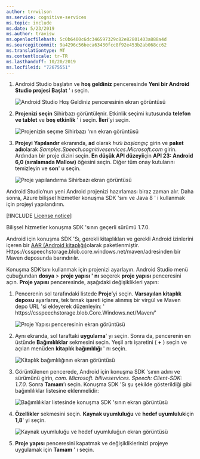 ```yaml
---
author: trrwilson
ms.service: cognitive-services
ms.topic: include
ms.date: 5/23/2019
ms.author: travisw
ms.openlocfilehash: 5c0b6400c6dc346597329c82e82801403a888a4d
ms.sourcegitcommit: 9a4296c56beca63430fcc8f92e453b2ab068cc62
ms.translationtype: MT
ms.contentlocale: tr-TR
ms.lasthandoff: 10/20/2019
ms.locfileid: "72675551"
---
```

1. Android Studio başlatın ve **hoş geldiniz** penceresinde **Yeni bir Android Studio projesi Başlat** ' ı seçin.

    ![Android Studio Hoş Geldiniz penceresinin ekran görüntüsü](../articles/cognitive-services/Speech-Service/media/sdk/qs-java-android-01-start-new-android-studio-project.png)

1. **Projenizi seçin** Sihirbazı görüntülenir. Etkinlik seçimi kutusunda **telefon ve tablet** ve **boş etkinlik** ' i seçin. **İleri**’yi seçin.

   ![Projenizin seçme Sihirbazı 'nın ekran görüntüsü](../articles/cognitive-services/Speech-Service/media/sdk/qs-java-android-02-target-android-devices.png)

1. **Projeyi Yapılandır** ekranında, **ad** olarak *hızlı başlangıç* girin ve **paket adı**olarak *Samples.Speech.cognitiveservices.Microsoft.com* girin. Ardından bir proje dizini seçin. **En düşük API düzeyi**için **API 23: Android 6,0 (sıralamada Mallow)** öğesini seçin. Diğer tüm onay kutularını temizleyin ve **son**' u seçin.

   ![Proje yapılandırma Sihirbazı ekran görüntüsü](../articles/cognitive-services/Speech-Service/media/sdk/qs-java-android-03-create-android-project.png)

Android Studio’nun yeni Android projenizi hazırlaması biraz zaman alır. Daha sonra, Azure bilişsel hizmetler konuşma SDK 'sını ve Java 8 ' i kullanmak için projeyi yapılandırın.

[!INCLUDE [License notice](cognitive-services-speech-service-license-notice.md)]

Bilişsel hizmetler konuşma SDK 'sının geçerli sürümü 1.7.0.

Android için konuşma SDK 'Sı, gerekli kitaplıkları ve gerekli Android izinlerini içeren bir [AAR (Android kitaplığı)](https://developer.android.com/studio/projects/android-library)olarak paketlenmiştir.
Https:\//csspeechstorage.blob.core.windows.net/maven/adresinden bir Maven deposunda barındırılır.

Konuşma SDK’sını kullanmak için projenizi ayarlayın. Android Studio menü çubuğundan **dosya** > **proje yapısı ' nı** seçerek **proje yapısı** penceresini açın. **Proje yapısı** penceresinde, aşağıdaki değişiklikleri yapın:

1. Pencerenin sol tarafındaki listede **Proje**’yi seçin. **Varsayılan kitaplık deposu** ayarlarını, tek tırnak işareti içine alınmış bir virgül ve Maven depo URL 'si ekleyerek düzenleyin: ' https:\//csspeechstorage.blob.Core.Windows.net/Maven/'

   ![Proje Yapısı penceresinin ekran görüntüsü](../articles/cognitive-services/Speech-Service/media/sdk/qs-java-android-06-add-maven-repository.png)

1. Aynı ekranda, sol taraftaki **uygulama**' yı seçin. Sonra da, pencerenin en üstünde **Bağımlılıklar** sekmesini seçin. Yeşil artı işaretini ( **+** ) seçin ve açılan menüden **kitaplık bağımlılığı** ' nı seçin.

   ![Kitaplık bağımlılığının ekran görüntüsü](../articles/cognitive-services/Speech-Service/media/sdk/qs-java-android-07-add-module-dependency.png)

1. Görüntülenen pencerede, Android için konuşma SDK 'sının adını ve sürümünü girin, *com. Microsoft. biliveservices. Speech: Client-SDK: 1.7.0*. Sonra **Tamam**’ı seçin.
   Konuşma SDK 'Sı şu şekilde gösterildiği gibi bağımlılıklar listesine eklenmelidir:

   ![Bağımlılıklar listesinde konuşma SDK 'sının ekran görüntüsü](../articles/cognitive-services/Speech-Service/media/sdk/qs-java-android-08-dependency-added-1.0.0.png)

1. **Özellikler** sekmesini seçin. **Kaynak uyumluluğu** ve **hedef uyumluluk**için **1,8**' yi seçin.

   ![Kaynak uyumluluğu ve hedef uyumluluğun ekran görüntüsü](../articles/cognitive-services/Speech-Service/media/sdk/qs-java-android-09-dependency-added.png)

1. **Proje yapısı** penceresini kapatmak ve değişikliklerinizi projeye uygulamak için **Tamam** ' ı seçin.
